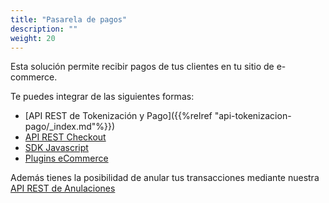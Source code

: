 ```yaml
---
title: "Pasarela de pagos"
description: ""
weight: 20
---
```


Esta solución permite recibir pagos de tus clientes en tu sitio de e-commerce. 

Te puedes integrar de las siguientes formas:

  - [API REST de Tokenización y Pago]({{%relref "api-tokenizacion-pago/_index.md"%}})
  - [API REST Checkout](api-checkout/introduction.md)
  - [SDK Javascript](https://github.com/Peinau/peinau-javascript/blob/master/README.md)
  - [Plugins eCommerce](plugins/introduction.md)

Además tienes la posibilidad de anular tus transacciones mediante nuestra [API REST de Anulaciones](anulaciones/introduction.md)
